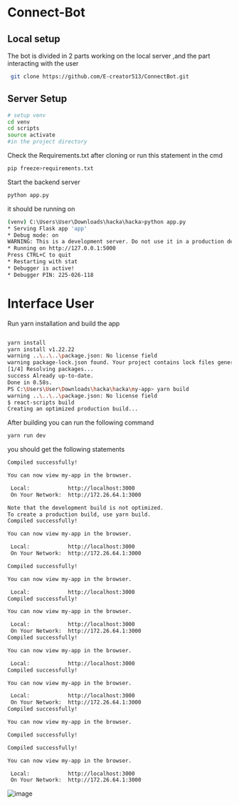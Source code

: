 # Connect-Bot

## Local setup
 The bot is divided in 2 parts working on the local server ,and the part interacting with the user 

```bash
 git clone https://github.com/E-creator513/ConnectBot.git
```

## Server Setup

```bash
# setup venv
cd venv
cd scripts
source activate
#in the project directory
```
 Check the Requirements.txt after cloning or run this statement in the cmd
 ```bash
pip freeze>requirements.txt 
```

 Start the backend server 

 ```bash
python app.py 
```
it should be running on 
 ```bash
(venv) C:\Users\User\Downloads\hacka\hacka>python app.py
 * Serving Flask app 'app'
 * Debug mode: on
WARNING: This is a development server. Do not use it in a production deployment. Use a production WSGI server instead.
 * Running on http://127.0.0.1:5000
Press CTRL+C to quit
 * Restarting with stat
 * Debugger is active!
 * Debugger PIN: 225-026-118

```
# Interface User
Run yarn installation and build the app

 ```bash

 yarn install
yarn install v1.22.22
warning ..\..\..\package.json: No license field
warning package-lock.json found. Your project contains lock files generated by tools other than Yarn. It is advised not to mix package managers in order to avoid resolution inconsistencies caused by unsynchronized lock files. To clear this warning, remove package-lock.json.
[1/4] Resolving packages...
success Already up-to-date.
Done in 0.58s.
PS C:\Users\User\Downloads\hacka\hacka\my-app> yarn build
warning ..\..\..\package.json: No license field
$ react-scripts build
Creating an optimized production build...

 ```
After building you can run the following command 
 ```bash
yarn run dev 
 ```
you should get the following statements 
 ```bash
Compiled successfully!

You can now view my-app in the browser.

  Local:            http://localhost:3000
  On Your Network:  http://172.26.64.1:3000

Note that the development build is not optimized.
To create a production build, use yarn build.
Compiled successfully!

You can now view my-app in the browser.

  Local:            http://localhost:3000
  On Your Network:  http://172.26.64.1:3000

Compiled successfully!

You can now view my-app in the browser.

  Local:            http://localhost:3000
Compiled successfully!

You can now view my-app in the browser.

  Local:            http://localhost:3000
  On Your Network:  http://172.26.64.1:3000
Compiled successfully!

You can now view my-app in the browser.

  Local:            http://localhost:3000
Compiled successfully!

You can now view my-app in the browser.

  Local:            http://localhost:3000
  On Your Network:  http://172.26.64.1:3000
Compiled successfully!

You can now view my-app in the browser.

Compiled successfully!

Compiled successfully!

You can now view my-app in the browser.

  Local:            http://localhost:3000
  On Your Network:  http://172.26.64.1:3000

 ```
![image](https://github.com/user-attachments/assets/311a6aa1-e987-4d93-aadb-bca7c53c559b)


